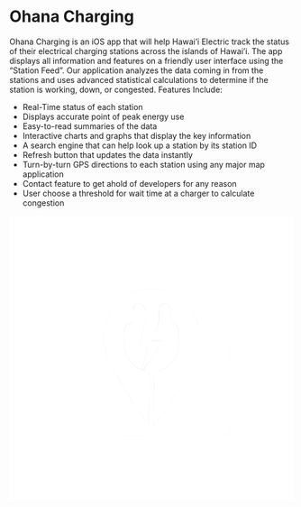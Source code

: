 # Ohana Charging

Ohana Charging is an iOS app that will help Hawai’i Electric track the status of their electrical charging stations across the islands of Hawai’i. The app displays all information and features on a friendly user interface using the “Station Feed”. Our application analyzes the data coming in from the stations and uses advanced statistical calculations to determine if the station is working, down, or congested.
Features Include:
- Real-Time status of each station
- Displays accurate point of peak energy use
- Easy-to-read summaries of the data
- Interactive charts and graphs that display the key information
- A search engine that can help look up a station by its station ID
- Refresh button that updates the data instantly
- Turn-by-turn GPS directions to each station using any major map application
- Contact feature to get ahold of developers for any reason
- User choose a threshold for wait time at a charger to calculate congestion

![Logo](https://github.com/HACC2019/ohana-charging/blob/master/Ohana%20Charging/View/Assets.xcassets/justIcon.imageset/justIcon.png)
